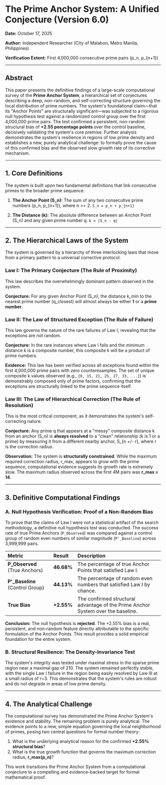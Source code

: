 # The Prime Anchor System: A Unified Conjecture (Version 6.0)

**Date:** October 17, 2025

**Author:** Independent Researcher (City of Malabon, Metro Manila, Philippines)

**Verification Extent:** First 4,000,000 consecutive prime pairs (p_n, p_{n+1})

---

## Abstract

This paper presents the definitive findings of a large-scale computational survey of the **Prime Anchor System**, a hierarchical set of conjectures describing a deep, non-random, and self-correcting structure governing the local distribution of prime numbers. The system's foundational claim—that its "Anchor Points" are structurally significant—was subjected to a rigorous null hypothesis test against a randomized control group over the first 4,000,000 prime pairs. The test confirmed a persistent, non-random structural bias of **+2.55 percentage points** over the control baseline, decisively validating the system's core premise. Further analysis demonstrates the system's resilience in regions of low prime density and establishes a new, purely analytical challenge: to formally prove the cause of this confirmed bias and the observed slow growth rate of its corrective mechanism.

---

## 1. Core Definitions

The system is built upon two fundamental definitions that link consecutive primes to the broader prime sequence.

1.  **The Anchor Point (S_n):** The sum of any two consecutive prime numbers (p_n, p_{n+1}), where n >= 2.
    `S_n = p_n + p_{n+1}`

2.  **The Distance (k):** The absolute difference between an Anchor Point (S_n) and any given prime number q.
    `k = |S_n - q|`

---

## 2. The Hierarchical Laws of the System

The system is governed by a hierarchy of three interlocking laws that move from a primary pattern to a universal corrective protocol.

### Law I: The Primary Conjecture (The Rule of Proximity)

This law describes the overwhelmingly dominant pattern observed in the system.

**Conjecture:** For any given Anchor Point (S_n), the distance k_min to the nearest prime number (q_closest) will almost always be either **1** or a **prime number**.

### Law II: The Law of Structured Exception (The Rule of Failure)

This law governs the nature of the rare failures of Law I, revealing that the exceptions are not random.

**Conjecture:** In the rare instances where Law I fails and the minimum distance k is a composite number, this composite k will be a product of prime numbers.

**Evidence:** This law has been verified across all exceptions found within the first 4,000,000 prime pairs with zero counterexamples. The set of unique composite k values observed (e.g., `{9, 15, 21, 25, 27, 33, ...}`) is demonstrably composed only of prime factors, confirming that the exceptions are structurally linked to the prime sequence itself.

### Law III: The Law of Hierarchical Correction (The Rule of Resolution)

This is the most critical component, as it demonstrates the system's self-correcting nature.

**Conjecture:** Any prime q that appears at a "messy" composite distance k from an anchor (S_n) is **always resolved** to a "clean" relationship (k is 1 or a prime) by measuring it from a different nearby anchor, S_{n +/- r}, where r is the correction radius.

**Observation:** The system is **structurally constrained**. While the maximum required correction radius, r_max, appears to grow with the prime sequence, computational evidence suggests its growth rate is extremely slow. The maximum radius observed across the first 4M pairs was **r_max = 14**.

---

## 3. Definitive Computational Findings

### A. Null Hypothesis Verification: Proof of a Non-Random Bias

To prove that the claims of Law I were not a statistical artifact of the search methodology, a definitive null hypothesis test was conducted. The success rate of true Prime Anchors (`P_Observed`) was compared against a control group of random even numbers of similar magnitude (`P'_Baseline`) across 3,999,999 pairs.

| Metric | Result | Description |
| :--- | :--- | :--- |
| **P_Observed** (True Anchors) | **46.68%** | The percentage of true Anchor Points that satisfied Law I. |
| **P'_Baseline** (Control Group) | **44.13%** | The percentage of random even numbers that satisfied Law I by chance. |
| **True Bias** | **+2.55%** | The confirmed structural advantage of the Prime Anchor System over the baseline. |

**Conclusion:** The null hypothesis is **rejected**. The +2.55% bias is a real, persistent, and non-random feature directly attributable to the specific formulation of the Anchor Points. This result provides a solid empirical foundation for the entire system.

### B. Structural Resilience: The Density-Invariance Test

The system's integrity was tested under maximal stress in the sparse prime region near a maximal gap of 210. The system remained perfectly stable, with the single Law I failure in the region being easily resolved by Law III at a small radius of r=3. This demonstrates that the system's rules are robust and do not degrade in areas of low prime density.

---

## 4. The Analytical Challenge

The computational survey has demonstrated the Prime Anchor System's existence and stability. The remaining problem is purely analytical. The evidence points to a new, simple equation governing the local neighborhood of primes, posing two central questions for formal number theory:

1.  What is the underlying analytical reason for the confirmed **+2.55% structural bias**?
2.  What is the true growth function that governs the maximum correction radius, **r_max(p_n)**?

This work transitions the Prime Anchor System from a computational conjecture to a compelling and evidence-backed target for formal mathematical proof.
